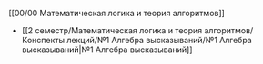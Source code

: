 [[00/00 Математическая логика и теория алгоритмов]]

- [[2 семестр/Математическая логика и теория алгоритмов/Конспекты лекций/№1 Алгебра высказываний/№1 Алгебра высказываний|№1 Алгебра высказываний]]